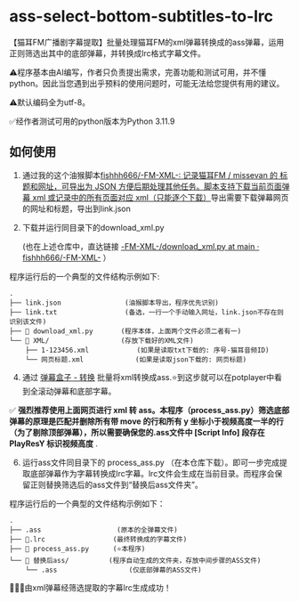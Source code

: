 # ass-select-bottom-subtitles-to-lrc

【猫耳FM广播剧字幕提取】批量处理猫耳FM的xml弹幕转换成的ass弹幕，运用正则筛选出其中的底部弹幕，并转换成lrc格式字幕文件。

⚠️程序基本由AI编写，作者只负责提出需求，完善功能和测试可用，并不懂python。因此当您遇到出乎预料的使用问题时，可能无法给您提供有用的建议。

⚠️默认编码全为utf-8。

✅经作者测试可用的python版本为Python 3.11.9

## 如何使用

1. 通过我的这个油猴脚本[fishhh666/-FM-XML-: 记录猫耳FM / missevan 的 标题和网址，可导出为 JSON 方便后期处理其他任务。脚本支持下载当前页面弹幕 xml 或记录中的所有页面对应 xml（只能逐个下载）](https://github.com/fishhh666/-FM-XML-)导出需要下载弹幕网页的网址和标题，导出到link.json
2. 下载并运行同目录下的download_xml.py

   (也在上述仓库中，直达链接
[-FM-XML-/download_xml.py at main · fishhh666/-FM-XML-](https://github.com/fishhh666/-FM-XML-/blob/main/download_xml.py) ）

程序运行后的一个典型的文件结构示例如下:
```
.
├── link.json                (油猴脚本导出，程序优先识别)
├── link.txt                 (备选，一行一个手动输入网址，link.json不存在则识别该文件)
├── 🐍 download_xml.py       (程序本体，上面两个文件必须二者有一)
└── 📁 XML/                  (存放下载好的XML文件)
    ├── 1-123456.xml            (如果是读取txt下载的: 序号-猫耳音频ID)
    └── 网页标题.xml             (如果是读取json下载的: 网页标题)

```

4. 通过 [弹幕盒子 - 转换](https://danmubox.github.io/convert) 批量将xml转换成ass.⭐到这步就可以在potplayer中看到全滚动弹幕和底部字幕。

✅ **强烈推荐使用上面网页进行 xml 转 ass。本程序（process_ass.py）筛选底部弹幕的原理是匹配并删除所有带 move 的行和所有 y 坐标小于视频高度一半的行（为了剔除顶部弹幕），所以需要确保您的.ass文件中 [Script Info] 段存在 PlayResY 标识视频高度** .

6. 运行ass文件同目录下的 process_ass.py （在本仓库下载）。即可一步完成提取底部弹幕作为字幕转换成lrc字幕。lrc文件会生成在当前目录。而程序会保留正则替换筛选后的ass文件到“替换后ass文件夹”。

程序运行后的一个典型的文件结构示例如下：
```
.
├── .ass                   (原本的全弹幕文件)
├── 🎵.lrc                 (最终转换成的字幕文件)
├── 🐍 process_ass.py      (⭐本程序)
└── 📁 替换后ass/          (程序自动生成的文件夹，存放中间步骤的ASS文件)
    └── .ass                  (仅底部弹幕的ASS文件)
```

🎉🎉🎉由xml弹幕经筛选提取的字幕lrc生成成功！
